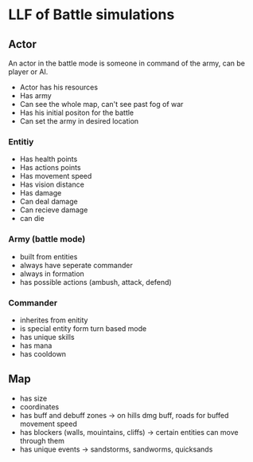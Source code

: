 # LLF of Battle simulations

## Actor

An actor in the battle mode is someone in command of the army, can be player or AI.

- Actor has his resources
- Has army
- Can see the whole map, can't see past fog of war
- Has his initial positon for the battle
- Can set the army in desired location

### Entitiy 

- Has health points
- Has actions points
- Has movement speed
- Has vision distance
- Has damage
- Can deal damage
- Can recieve damage
- can die


### Army (battle mode)

- built from entities
- always have seperate commander
- always in formation
- has possible actions (ambush, attack, defend)

### Commander

- inherites from enitity
- is special entity form turn based mode
- has unique skills
- has mana
- has cooldown

## Map 
- has size
- coordinates
- has buff and debuff zones -> on hills dmg buff, roads for buffed movement speed
- has blockers (walls, mouintains, cliffs) -> certain entities can move through them
- has unique events -> sandstorms, sandworms, quicksands
